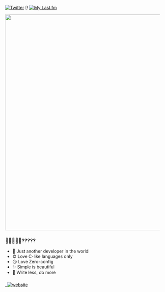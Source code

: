 [![Twitter](https://img.shields.io/badge/Twitter-%231DA1F2.svg?logo=Twitter&logoColor=white)](https://twitter.com/_thaju____) [!
[![My Last.fm](https://lastfm-recently-played.vercel.app/api?user=thajudecodes)](https://www.last.fm/user/thajudecodes)

<img src="https://github-readme-stats.vercel.app/api?username=thajudecodes&show_icons=true&number_format=long&border_radius=20&rank_icon=percentile&ring_color=75C3FD&hide=issues" width=700 />



### 🐣🐨🐻🐻‍❄️?????

- 🐨 Just another developer in the world
- ©️ Love C-like languages only
- 😏 Love Zero-config
- ✨ Simple is beautiful
- 🦥 Write less, do more


###
_[![website](https://img.shields.io/badge/my_website-here-blue)](https://tinyurl.com/thajudecodes-in)
